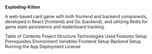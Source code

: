 **Exploding-Kitten**

A web-based card game with both frontend and backend components, developed in React (frontend) and Go (backend), and utilizing Redis for game state persistence and leaderboard tracking.

Table of Contents
Project Structure
Technologies Used
Features
Setup
Prerequisites
Environment Variables
Frontend Setup
Backend Setup
Running the App
Deployment
License
